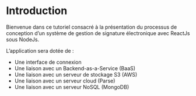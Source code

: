 # Introduction

Bienvenue dans ce tutoriel consacré à la présentation du processus de conception d’un système 
de gestion de signature électronique avec ReactJs sous NodeJs.

L’application sera dotée de :

* Une interface de connexion
* Une liaison avec un Backend-as-a-Service  (BaaS)
* Une liaison avec un serveur de stockage S3 (AWS)
* Une liaison avec un serveur cloud (Parse)
* Une liaison avec un serveur NoSQL (MongoDB)
